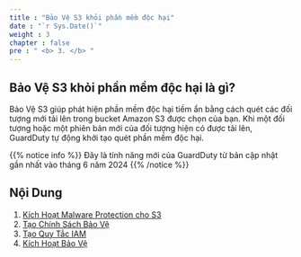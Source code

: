```yaml
---
title : "Bảo Vệ S3 khỏi phần mềm độc hại"
date : "`r Sys.Date()`"
weight : 3
chapter : false
pre : " <b> 3. </b> "
---
```


## Bảo Vệ S3 khỏi phần mềm độc hại là gì?
Bảo Vệ S3 giúp phát hiện phần mềm độc hại tiềm ẩn bằng cách quét các đối tượng mới tải lên trong bucket Amazon S3 được chọn của bạn. Khi một đối tượng hoặc một phiên bản mới của đối tượng hiện có được tải lên, GuardDuty tự động khởi tạo quét phần mềm độc hại.

{{% notice info %}}
Đây là tính năng mới của GuardDuty từ bản cập nhật gần nhất vào tháng 6 năm 2024
{{% /notice %}}

## Nội Dung

1. [Kích Hoạt Malware Protection cho S3](3.1-malwareprotections3/)
2. [Tạo Chính Sách Bảo Vệ](3.2-createpolicyprotection/)
3. [Tạo Quy Tắc IAM](3.3-createroleprotection/)
4. [Kích Hoạt Bảo Vệ](3.4-enableprotection/)
